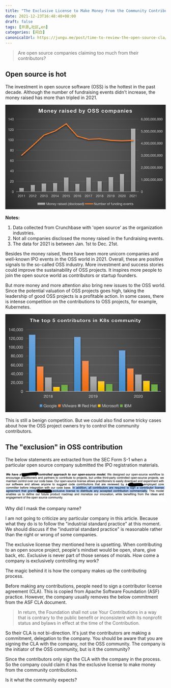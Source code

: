 ```yaml
---
title: "The Exclusive License to Make Money From the Community Contributions"
date: 2021-12-23T16:48:40+08:00
draft: false
tags: [开源,社区,en]
categories: [闲白]
canonicalUrl: https://jungu.me/post/time-to-review-the-open-source-cla/
---
```


> Are open source companies claiming too much from their contributors?

## Open source is hot

The investment in open source software (OSS) is the hottest in the past decade. Although the number of fundraising events didn't increase, the money raised has more than tripled in 2021.

![](/img/1640232989839.png)

**Notes:**

1. Data collected from Crunchbase with 'open source' as the organization industries.
2. Not all companies disclosed the money raised in the fundraising events.
3. The data for 2021 is between Jan. 1st to Dec. 21st.

Besides the money raised, there have been more unicorn companies and well-known IPO events in the OSS world in 2021. Overall, these are positive signals to the so-called OSS industry. More investment and success stories could improve the sustainability of OSS projects. It inspires more people to join the open source world as contributors or startup founders.

But more money and more attention also bring new issues to the OSS world. Since the potential valuation of OSS projects goes high, taking the leadership of good OSS projects is a profitable action. In some cases, there is intense competition on the contributions to OSS projects, for example, Kubernetes.

![](/img/1640232383975.png)

This is still a benign competition. But we could also find some tricky cases about how the OSS project owners try to control the community contributors.

## The "exclusion" in OSS contribution

The below statements are extracted from the SEC Form S-1 when a particular open source company submitted the IPO registration materials.

![](/img/1640232414441.png)

Why did I mask the company name?

I am not going to criticize any particular company in this article.  Because what they do is to follow the "industrial standard practice" at this moment. We should discuss if the "industrial standard practice" is reasonable rather than the right or wrong of some companies.

The exclusive license they mentioned here is upsetting. When contributing to an open source project, people's mindset would be open, share, give back, etc. Exclusive is never part of those senses of morals. How come a company is exclusively controlling my work?

The magic behind it is how the company makes up the contributing process.

Before making any contributions, people need to sign a contributor license agreement (CLA). This is copied from Apache Software Foundation (ASF) practice. However, the company usually removes the below commitment from the ASF CLA document.

> In return, the Foundation shall not use Your Contributions in a way that is contrary to the public benefit or inconsistent with its nonprofit status and bylaws in effect at the time of the Contribution. 

So their CLA is not bi-direction. It's just the contributors are making a commitment, delegation to the company. You should be aware that you are signing the CLA with the company, not the OSS community. The company is the initiator of the OSS community, but is it the community?

Since the contributors only sign the CLA with the company in the process. So the company could claim it has the exclusive license to make money from the community contributions.

Is it what the community expects?

